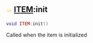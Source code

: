 ## ![shared](../../.gitbook/assets/shared.png) [ITEM](item):init

```lua
void ITEM:init()
```

Called when the item is initialized
